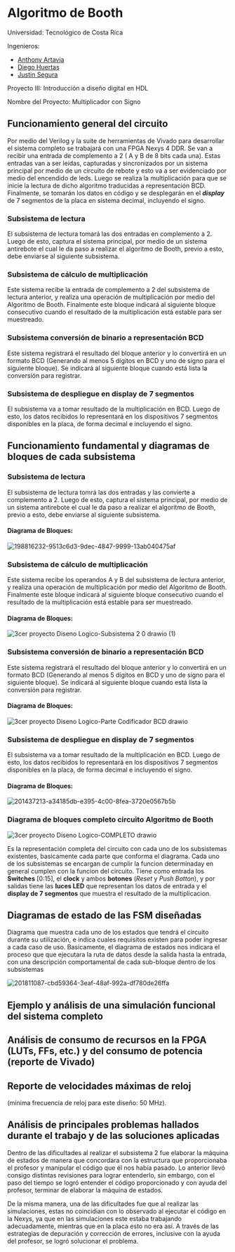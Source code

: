 # Algoritmo de Booth
Universidad: Tecnológico de Costa Rica 

Ingenieros: 
- [Anthony Artavia](https://github.com/AnthonyAS15) 
- [Diego Huertas](https://github.com/ElRiquitix) 
- [Justin Segura](https://github.com/Justinsegurar)

Proyecto III: Introducción a diseño digital en HDL

Nombre del Proyecto: Multiplicador con Signo


## Funcionamiento general del circuito
Por medio del Verilog y la suite de herramientas de Vivado para desarrollar el sistema completo se trabajará con una FPGA Nexys 4 DDR. Se van a recibir una entrada de complemento a 2 ( A y B de 8 bits cada una). Estas entradas van a ser leídas, capturadas y sincronizados por un sistema principal por medio de un circuito de rebote y esto va a ser evidenciado por medio del encendido de leds. Luego se realiza la multiplicación para que se inicie la lectura de dicho algoritmo traducidas a representación BCD. Finalmente, se tomarán los datos en código y se desplegarán en el ***display*** de 7 segmentos de la placa en sistema decimal, incluyendo el signo.


### Subsistema de lectura
El subsistema de lectura tomará las dos entradas en complemento a 2. Luego de esto, captura el sistema principal, por medio de un sistema antirebote el cual le da paso a realizar el algoritmo de Booth, previo a esto, debe enviarse al siguiente subsistema.

### Subsistema de cálculo de multiplicación
Este sistema recibe la entrada de complemento a 2 del subsistema de lectura anterior, y realiza una operación de multiplicación  por medio del Algoritmo de Booth. Finalmente este bloque indicará al siguiente bloque consecutivo cuando el resultado de la multiplicación está
estable para ser muestreado.

### Subsistema conversión de binario a representación BCD
Este sistema registrará el resultado del bloque anterior y lo convertirá en un formato BCD (Generando al menos 5 dígitos en BCD y uno de signo para el siguiente bloque). Se indicará al siguiente bloque cuando está lista la conversión para registrar.


###  Subsistema de despliegue en display de 7 segmentos
El subsistema va a tomar resultado de la multiplicación en BCD. Luego de esto, los datos recibidos lo representará en los dispositivos 7 segmentos disponibles en la placa, de forma decimal e incluyendo el signo. 









## Funcionamiento fundamental y diagramas de bloques de cada subsistema

### Subsistema de lectura
El subsistema de lectura tomrá las dos entradas y las convierte a complemento a 2. Luego de esto, captura el sistema principal, por medio de un sistema antirebote el cual le da paso a realizar el algoritmo de Booth, previo a esto, debe enviarse al siguiente subsistema.

#### Diagrama de Bloques:

![198816232-9513c6d3-9dec-4847-9999-13ab040475af](https://user-images.githubusercontent.com/110042626/202111505-2065b016-055c-4129-badb-ab7373984a40.jpg)




### Subsistema de cálculo de multiplicación
Este sistema recibe los operandos A y B del subsistema de lectura anterior, y realiza una operación de multiplicación  por medio del Algoritmo de Booth. Finalmente este bloque indicará al siguiente bloque consecutivo cuando el resultado de la multiplicación está
estable para ser muestreado.

#### Diagrama de Bloques:

![3cer proyecto Diseno Logico-Subsistema 2 0 drawio (1)](https://user-images.githubusercontent.com/110042626/202106202-aacadcb8-1812-4fc1-8b09-355b032ae12d.png)



### Subsistema conversión de binario a representación BCD
Este sistema registrará el resultado del bloque anterior y lo convertirá en un formato BCD (Generando al menos 5 dígitos en BCD y uno de signo para el siguiente bloque). Se indicará al siguiente bloque cuando está lista la conversión para registrar.

#### Diagrama de Bloques:

![3cer proyecto Diseno Logico-Parte Codificador BCD drawio](https://user-images.githubusercontent.com/110042626/202106301-d018939b-f377-4129-b4c6-553a8cfcc1a5.png)



###  Subsistema de despliegue en display de 7 segmentos
El subsistema va a tomar resultado de la multiplicación en BCD. Luego de esto, los datos recibidos lo representará en los dispositivos 7 segmentos disponibles en la placa, de forma decimal e incluyendo el signo. 

#### Diagrama de Bloques:

![201437213-a34185db-e395-4c00-8fea-3720e0567b5b](https://user-images.githubusercontent.com/110042626/202109207-119b76c9-b7c9-4aaa-898e-c77d8fda5d91.jpg)

### Diagrama de bloques completo circuito Algoritmo de Booth

![3cer proyecto Diseno Logico-COMPLETO drawio](https://user-images.githubusercontent.com/110042626/202390463-64c600bc-2a07-4324-9f6c-284dcd9550d6.png)

Es la representación completa del circuito con cada uno de los subsistemas  existentes, basicamente cada parte que conforma el diagrama. Cada uno de los subsistemas se encargan de cumplir la funcion determinaday en general cumplen con la funcion del circuito. Tiene como entrada los **Switches** [0:15], el **clock** y ambos **botones** (*Reset* y *Push Botton*), y por salidas tiene las **luces LED** que representan los datos de entrada y el **display de 7 segmentos** que muestra el resultado de la multiplicacion.





## Diagramas de estado de las FSM diseñadas
Diagrama que muestra cada uno de los estados que tendrá el circuito durante su utilización, e indica cuales requisitos existen para poder ingresar a cada caso de uso. Basicamente, el diagrama de estados nos indicara el proceso que que ejecutara la ruta de datos desde la salida hasta la entrada, con una descripción comportamental de cada sub-bloque dentro de los subsistemas

![201811087-cbd59364-3eaf-48af-992a-df780de26ffa](https://user-images.githubusercontent.com/110042626/202109231-7255fb0c-e2e1-49bc-abd8-68e1ee9d09cb.png)




## Ejemplo y análisis de una simulación funcional del sistema completo






## Análisis de consumo de recursos en la FPGA (LUTs, FFs, etc.) y del consumo de potencia (reporte de Vivado)






## Reporte de velocidades máximas de reloj 
(mínima frecuencia de reloj para este diseño: 50 MHz).






## Análisis de principales problemas hallados durante el trabajo y de las soluciones aplicadas

Dentro de las dificultades al realizar el subsistema 2 fue elaborar la máquina de estados de manera que concordara con la estructura que proporcionaba el profesor y manipular el código que él nos había pasado. Lo anterior llevó consigo distintas revisiones para lograr entenderlo, sin embargo, con el paso del tiempo se logró entender el código proporcionado y con ayuda del profesor, terminar de elaborar la máquina de estados.

De la misma manera, una de las dificultades fue que al realizar las simulaciones, estas no coincidian con lo observado al ejecutar el código en la Nexys, ya que en las simulaciones este estaba trabajando adecuadamente, mientras que en la placa esto no era así. A través de las estrategias de depuración y corrección de errores, inclusive con la ayuda del profesor, se logró solucionar el problema.







